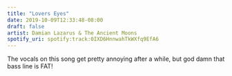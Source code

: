 ```yaml
---
title: "Lovers Eyes"
date: 2019-10-09T12:33:48-08:00
draft: false
artist: Damian Lazarus & The Ancient Moons
spotify_uri: spotify:track:0IXD6HnnwahTkWXfq9EfA6
---
```

The vocals on this song get pretty annoying after a while, but god damn that bass line is FAT!
